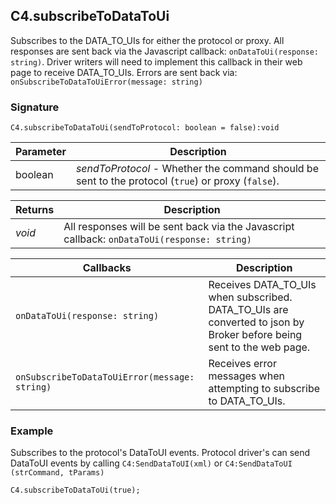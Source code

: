 ## C4.subscribeToDataToUi

Subscribes to the DATA\_TO\_UIs for either the protocol or proxy. All responses are sent back via the Javascript callback: `onDataToUi(response: string)`. Driver writers will need to implement this callback in their web page to receive DATA\_TO\_UIs. Errors are sent back via: `onSubscribeToDataToUiError(message: string)`



### Signature

`C4.subscribeToDataToUi(sendToProtocol: boolean = false):void`

| Parameter | Description                                                                                        |
| --------- | -------------------------------------------------------------------------------------------------- |
| boolean   | _sendToProtocol_ - Whether the command should be sent to the protocol (`true`) or proxy (`false`). |


| Returns | Description                                                                                 |
| ------- | ------------------------------------------------------------------------------------------- |
| _void_  | All responses will be sent back via the Javascript callback: `onDataToUi(response: string)` |


| Callbacks                                     | Description                                                                                                              |
| --------------------------------------------- | ------------------------------------------------------------------------------------------------------------------------ |
| `onDataToUi(response: string)`                | Receives DATA\_TO\_UIs when subscribed. DATA\_TO\_UIs are converted to json by Broker before being sent to the web page. |
| `onSubscribeToDataToUiError(message: string)` | Receives error messages when attempting to subscribe to DATA\_TO\_UIs.                                                   |


### Example

Subscribes to the protocol's DataToUI events. Protocol driver's can send DataToUI 
events by calling `C4:SendDataToUI(xml)` or `C4:SendDataToUI (strCommand, tParams)`

`C4.subscribeToDataToUi(true);`